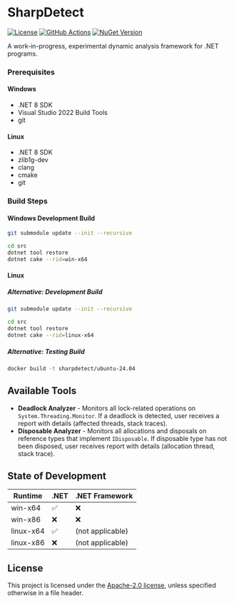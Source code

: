 # SharpDetect

[![License](https://img.shields.io/badge/License-Apache_2.0-blue.svg)](https://github.com/acizmarik/sharpdetect/LICENSE.md)
[![GitHub Actions](https://github.com/acizmarik/sharpdetect/actions/workflows/main.yml/badge.svg)](https://github.com/acizmarik/sharpdetect/actions)
[![NuGet Version](https://img.shields.io/nuget/v/SharpDetect)](https://www.nuget.org/packages/SharpDetect)

A work-in-progress, experimental dynamic analysis framework for .NET programs.

### Prerequisites

#### Windows

* .NET 8 SDK
* Visual Studio 2022 Build Tools
* git

#### Linux

* .NET 8 SDK
* zlib1g-dev
* clang
* cmake
* git

### Build Steps

#### Windows Development Build

```bash
git submodule update --init --recursive

cd src
dotnet tool restore
dotnet cake --rid=win-x64
```

#### Linux

##### Alternative: Development Build

```bash
git submodule update --init --recursive

cd src
dotnet tool restore
dotnet cake --rid=linux-x64
```

##### Alternative: Testing Build

```bash
docker build -t sharpdetect/ubuntu-24.04
```

## Available Tools

* **Deadlock Analyzer** - Monitors all lock-related operations on `System.Threading.Monitor`. If a deadlock is detected, user receives a report with details (affected threads, stack traces).
* **Disposable Analyzer** - Monitors all allocations and disposals on reference types that implement `IDisposable`. If disposable type has not been disposed, user receives report with details (allocation thread, stack trace).

## State of Development

| Runtime   | .NET                          | .NET Framework               |
| --------- | ----------------------------- | ---------------------------- |
| win-x64   | :white_check_mark:            | :x:                          |
| win-x86   | :x:                           | :x:                          |
| linux-x64 | :white_check_mark:            | (not applicable)             |
| linux-x86 | :x:                           | (not applicable)             |

## License

This project is licensed under the [Apache-2.0 license](LICENSE), unless specified otherwise in a file header.
